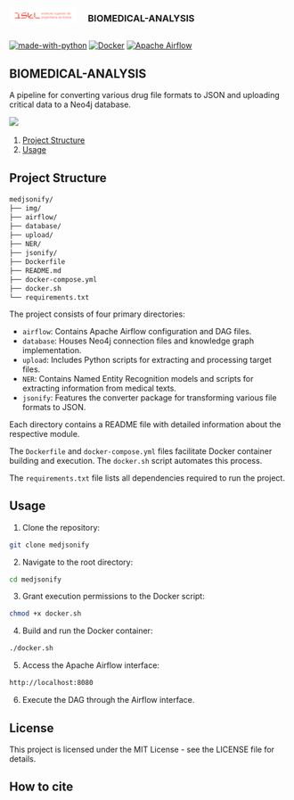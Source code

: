 <div id="top"></div>
<!-- PROJECT SHIELDS -->
<!--
*** I'm using markdown "reference style" links for readability.
*** Reference links are enclosed in brackets [ ] instead of parentheses ( ).
*** See the bottom of this document for the declaration of the reference variables
*** for contributors-url, forks-url, etc. This is an optional, concise syntax you may use.
*** https://www.markdownguide.org/basic-syntax/#reference-style-links
-->



<!-- PROJECT LOGO -->
<br />
<div style="display: flex; align-items: center;">
    <div style="flex: 1;">
        <a href="https://isel.pt" target="_blank">
            <img src="./img/01_ISEL-Logotipo-RGB_Horizontal.png" alt="ISEL logo" style="width: 400px; height: auto;">
        </a>
    </div>
    <div style="flex: 3; text-align: left; padding-left: 20px;">
        <h3>BIOMEDICAL-ANALYSIS</h3>
    </div>
</div>

[![made-with-python](https://img.shields.io/badge/Made%20with-Python-1f425f.svg)](https://www.python.org/)
[![Docker](https://img.shields.io/badge/Docker-Available-blue.svg)](https://www.docker.com/)
[![Apache Airflow](https://img.shields.io/badge/Apache%20Airflow-017CEE?style=for-the-badge&logo=Apache%20Airflow&logoColor=white)](https://airflow.apache.org)

## BIOMEDICAL-ANALYSIS

A pipeline for converting various drug file formats to JSON and uploading critical data to a Neo4j database.

<img src="./img/airflow_orchestration.pdf" width="400" />

1. [Project Structure](#project-structure)
2. [Usage](#usage)

## Project Structure

```
medjsonify/
├── img/
├── airflow/
├── database/
├── upload/
├── NER/
├── jsonify/
├── Dockerfile
├── README.md
├── docker-compose.yml
├── docker.sh
└── requirements.txt
```

The project consists of four primary directories:
- `airflow`: Contains Apache Airflow configuration and DAG files.
- `database`: Houses Neo4j connection files and knowledge graph implementation.
- `upload`: Includes Python scripts for extracting and processing target files.
- `NER`: Contains Named Entity Recognition models and scripts for extracting information from medical texts.
- `jsonify`: Features the converter package for transforming various file formats to JSON.

Each directory contains a README file with detailed information about the respective module.

The `Dockerfile` and `docker-compose.yml` files facilitate Docker container building and execution. The `docker.sh` script automates this process.

The `requirements.txt` file lists all dependencies required to run the project.

## Usage

1. Clone the repository:
```bash
git clone medjsonify
```

2. Navigate to the root directory:
```bash
cd medjsonify
```

3. Grant execution permissions to the Docker script:
```bash
chmod +x docker.sh
```

4. Build and run the Docker container:
```bash
./docker.sh
```

5. Access the Apache Airflow interface:
```bash
http://localhost:8080
```

6. Execute the DAG through the Airflow interface.

## License

This project is licensed under the MIT License - see the LICENSE file for details.

## How to cite
